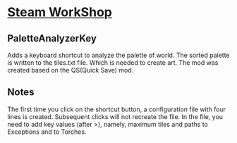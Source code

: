 # [Steam WorkShop](https://steamcommunity.com/sharedfiles/filedetails/?id=2989170867)

## PaletteAnalyzerKey
Adds a keyboard shortcut to analyze the palette of world.
The sorted palette is written to the tiles.txt file. 
Which is needed to create art.
The mod was created based on the QS(Quick Save) mod.
## Notes
The first time you click on the shortcut button, a configuration file with four lines is created. Subsequent clicks will not recreate the file. In the file, you need to add key values (after >), namely, maximum tiles and paths to Exceptions and to Torches.
